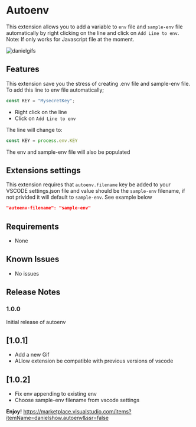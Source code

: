 # Autoenv

This extension allows you to add a variable to `env` file and `sample-env` file automatically by right clicking on the line and click on `Add Line to env`.
Note: If only works for Javascript file at the moment. 

![danielgifs](https://user-images.githubusercontent.com/24846513/84892812-2aed5000-b096-11ea-867d-254b8545a92d.gif)

## Features

This extension save you the stress of creating .env file and sample-env file. 
To add this line to env file automatically;

```javascript
const KEY = "MysecretKey";  
```
- Right click on the line
- Click on `Add Line to env`

The line will change to:

```javascript
const KEY = process.env.KEY
```

The env and sample-env file will also be populated

## Extensions settings
This extension requires that `autoenv.filename` key be added to your VSCODE settings.json file and value should be the `sample-env` filename, if not privided it will default to `sample-env`. See example below

```json
"autoenv-filename": "sample-env"
```

## Requirements

- None

## Known Issues

- No issues

## Release Notes

### 1.0.0

Initial release of autoenv

## [1.0.1]

- Add a new Gif
- ALlow extension be compatible with previous versions of vscode

## [1.0.2]
- Fix env appending to existing env
- Choose sample-env filename from vscode settings

**Enjoy!**
https://marketplace.visualstudio.com/items?itemName=danielshow.autoenv&ssr=false
